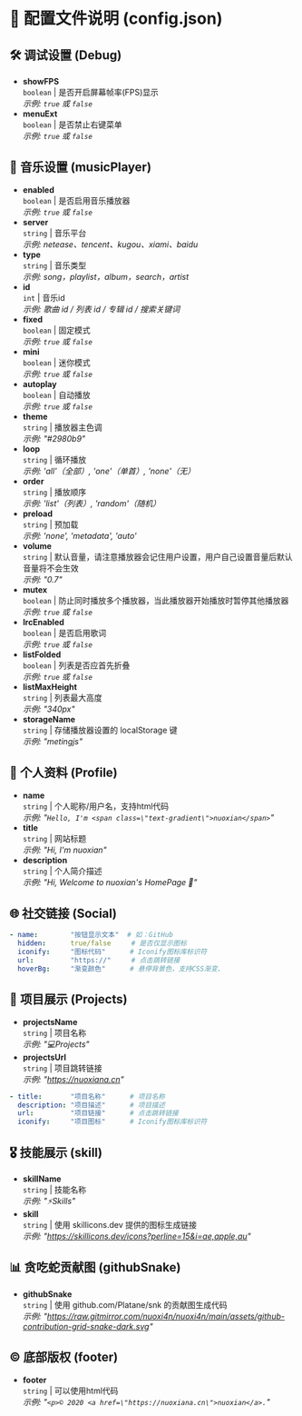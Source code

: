 # 📁 配置文件说明 (config.json)

## 🛠 调试设置 (Debug)
- **showFPS**  
  `boolean` | 是否开启屏幕帧率(FPS)显示  
  *示例: `true` 或 `false`*
- **menuExt**  
  `boolean` | 是否禁止右键菜单  
  *示例: `true` 或 `false`*

## 🎵 音乐设置 (musicPlayer)
- **enabled**  
  `boolean` | 是否启用音乐播放器  
  *示例: `true` 或 `false`*
- **server**  
  `string` | 音乐平台  
  *示例: netease、tencent、kugou、xiami、baidu*
- **type**  
  `string` | 音乐类型  
  *示例: song，playlist，album，search，artist*
- **id**  
  `int` | 音乐id  
  *示例: 歌曲 id / 列表 id / 专辑 id / 搜索关键词*
- **fixed**  
  `boolean` | 固定模式  
  *示例: `true` 或 `false`*
- **mini**  
  `boolean` | 迷你模式  
  *示例: `true` 或 `false`*
- **autoplay**  
  `boolean` | 自动播放  
  *示例: `true` 或 `false`*
- **theme**  
  `string` | 播放器主色调  
  *示例: "#2980b9"*
- **loop**  
  `string` | 循环播放  
  *示例: 'all'（全部）, 'one'（单首）, 'none'（无）*
- **order**  
  `string` | 播放顺序  
  *示例: 'list'（列表）, 'random'（随机）*
- **preload**  
  `string` | 预加载  
  *示例: 'none', 'metadata', 'auto'*
- **volume**  
  `string` | 默认音量，请注意播放器会记住用户设置，用户自己设置音量后默认音量将不会生效  
  *示例: "0.7"*
- **mutex**  
  `boolean` | 防止同时播放多个播放器，当此播放器开始播放时暂停其他播放器  
  *示例: `true` 或 `false`*
- **lrcEnabled**  
  `boolean` | 是否启用歌词  
  *示例: `true` 或 `false`*
- **listFolded**  
  `boolean` | 列表是否应首先折叠  
  *示例: `true` 或 `false`*
- **listMaxHeight**  
  `string` | 列表最大高度  
  *示例: "340px"*
- **storageName**  
  `string` | 存储播放器设置的 localStorage 键  
  *示例: "metingjs"*

## 👤 个人资料 (Profile)
- **name**  
  `string` | 个人昵称/用户名，支持html代码  
  *示例: "```Hello, I'm <span class=\"text-gradient\">nuoxian</span>```"*
- **title**  
  `string` | 网站标题  
  *示例: "Hi, I'm nuoxian"*
- **description**  
  `string` | 个人简介描述  
  *示例: "Hi, Welcome to nuoxian's HomePage 👋"*

## 🌐 社交链接 (Social)
```yaml
- name:        "按钮显示文本"  # 如：GitHub
  hidden:      true/false     # 是否仅显示图标
  iconify:     "图标代码"      # Iconify图标库标识符
  url:         "https://"     # 点击跳转链接
  hoverBg:     "渐变颜色"      # 悬停背景色，支持CSS渐变、
```

## 📁 项目展示 (Projects)
- **projectsName**  
  `string` | 项目名称  
  *示例: "💻Projects"*
- **projectsUrl**  
  `string` | 项目跳转链接  
  *示例: "https://nuoxiana.cn"*
```yaml
- title:       "项目名称"      # 项目名称
  description: "项目描述"      # 项目描述
  url:         "项目链接"      # 点击跳转链接
  iconify:     "项目图标"      # Iconify图标库标识符
```

## 🎖️ 技能展示 (skill)
- **skillName**  
  `string` | 技能名称  
  *示例: "⚡Skills"*
- **skill**  
  `string` | 使用 skillicons.dev 提供的图标生成链接  
  *示例: "https://skillicons.dev/icons?perline=15&i=ae,apple,au"*

## 📊 贪吃蛇贡献图 (githubSnake)
- **githubSnake**  
  `string` | 使用 github.com/Platane/snk 的贡献图生成代码  
  *示例: "https://raw.gitmirror.com/nuoxi4n/nuoxi4n/main/assets/github-contribution-grid-snake-dark.svg"*

## ©️ 底部版权 (footer)
- **footer**  
  `string` | 可以使用html代码  
  *示例: "```<p>© 2020 <a href=\"https://nuoxiana.cn\">nuoxian</a>.```"*